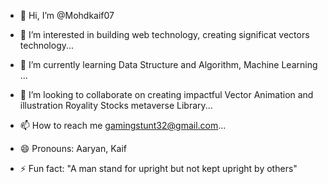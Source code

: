 - 👋 Hi, I’m @Mohdkaif07
  
- 👀 I’m interested in building web technology, creating significat vectors technology...
  
- 🌱 I’m currently learning Data Structure and Algorithm, Machine Learning ...
  
- 💞️ I’m looking to collaborate on creating impactful Vector Animation and illustration Royality Stocks metaverse Library...
  
- 📫 How to reach me gamingstunt32@gmail.com...
  
- 😄 Pronouns: Aaryan, Kaif
  
- ⚡ Fun fact: "A man stand for upright but not kept upright by others"
<!---
Mohdkaif07/Mohdkaif07 is a ✨ special ✨ repository because its `README.md` (this file) appears on your GitHub profile.
You can click the Preview link to take a look at your changes.
--->
